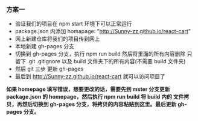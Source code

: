 ### 方案一

- 验证我们的项目在 npm start 环境下可以正常运行
- package.json 内添加 homapage: "http://Sunny-zz.github.io/react-cart"
- 网上新建仓库将我们的项目传到网上
- 本地新建 gh-pages 分支
- 切换到 gh-pages 分支，执行 npm run build 然后将里面的所有内容删除 只留下 .git .gitignore 以及 build 文件夹下的所有内容(不需要 build 文件夹)
- 然后 git 三步 更新 gh-pages
- 最后到 http://Sunny-zz.github.io/react-cart 就可以访问项目了

**如果 homepage 填写错误，想要更改的话，需要先到 mster 分支更新 package.json 的 homepage，然后执行 npm run build 将 build 内的 文件拷贝，再然后切换到 gh-pages 分支，将拷贝的内容粘贴到这里。最后更新 gh-pages 分支。**
